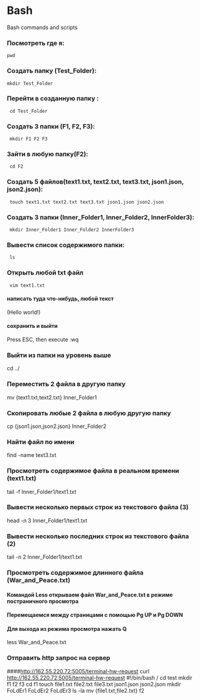 # Bash
Bash commands and scripts
### Посмотреть где я:
    pwd
### Создать папку (Test_Folder):
    mkdir Test_Folder
### Перейти в созданную папку :
     cd Test_Folder
### Создать 3 папки (F1, F2, F3):
     mkdir F1 F2 F3
### Зайти в любую папку(F2):
     cd F2
### Создать 5 файлов(text1.txt, text2.txt, text3.txt, json1.json, json2.json):
     touch text1.txt text2.txt text3.txt json1.json json2.json
### Создать 3 папки (Inner_Folder1, Inner_Folder2, InnerFolder3):
     mkdir Inner_Folder1 Inner_Folder2 InnerFolder3
### Вывести список содержимого папки:
     ls
### Открыть любой txt файл
     vim text1.txt
#### написать туда что-нибудь, любой текст
(Hello world!)
#### сохранить и выйти
 Press ESC, then execute :wq
### Выйти из папки на уровень выше
 cd ../
### Переместить 2 файла в другую папку
 mv {text1.txt,text2.txt} Inner_Folder1
### Скопировать любые 2 файла в любую другую папку
 cp {json1.json,json2.json} Inner_Folder2
### Найти файл по имени
 find -name text3.txt
### Просмотреть содержимое файла в реальном времени (text1.txt)
tail -f Inner_Folder1/text1.txt
### Вывести несколько первых строк из текстового файла (3)
 head -n 3 Inner_Folder1/text1.txt
### Вывести несколько последних строк из текстового файла (2)
 tail -n 2 Inner_Folder1/text1.txt
### Просмотреть содержимое длинного файла (War_and_Peace.txt)
#### Командой Less открываем файл War_and_Peace.txt в режиме постраничного просмотра
#### Перемещаемся между страницами с помощью Pg UP и Pg DOWN
#### Для выхода из режима просмотра нажать Q
 less War_and_Peace.txt
### Отправить http запрос на сервер
####http://162.55.220.72:5005/terminal-hw-request
 curl http://162.55.220.72:5005/terminal-hw-request
#!/bin/bash /
cd test
mkdir f1 f2 f3
cd f1
touch file1.txt file2.txt file3.txt json1.json json2.json
mkdir FoLdEr1 FoLdEr2 FoLdEr3
ls -la
mv {file1.txt,file2.txt} f2
